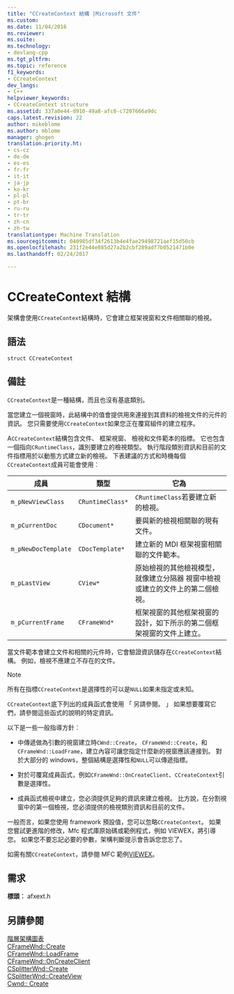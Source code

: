 ```yaml
---
title: "CCreateContext 結構 |Microsoft 文件"
ms.custom: 
ms.date: 11/04/2016
ms.reviewer: 
ms.suite: 
ms.technology:
- devlang-cpp
ms.tgt_pltfrm: 
ms.topic: reference
f1_keywords:
- CCreateContext
dev_langs:
- C++
helpviewer_keywords:
- CCreateContext structure
ms.assetid: 337a0e44-d910-49a8-afc0-c7207666a9dc
caps.latest.revision: 22
author: mikeblome
ms.author: mblome
manager: ghogen
translation.priority.ht:
- cs-cz
- de-de
- es-es
- fr-fr
- it-it
- ja-jp
- ko-kr
- pl-pl
- pt-br
- ru-ru
- tr-tr
- zh-cn
- zh-tw
translationtype: Machine Translation
ms.sourcegitcommit: 040985df34f2613b4e4fae29498721aef15d50cb
ms.openlocfilehash: 231f2e44e085d27a2b2cbf289adf7b0521471b0e
ms.lasthandoff: 02/24/2017

---
```

# <a name="ccreatecontext-structure"></a>CCreateContext 結構
架構會使用`CCreateContext`結構時，它會建立框架視窗和文件相關聯的檢視。  
  
## <a name="syntax"></a>語法  
  
```  
struct CCreateContext  
```  
  
## <a name="remarks"></a>備註  
 `CCreateContext`是一種結構，而且也沒有基底類別。  
  
 當您建立一個視窗時，此結構中的值會提供用來連接到其資料的檢視文件的元件的資訊。 您只需要使用`CCreateContext`如果您正在覆寫組件的建立程序。  
  
 A`CCreateContext`結構包含文件、 框架視窗、 檢視和文件範本的指標。 它也包含一個指向`CRuntimeClass`，識別要建立的檢視類型。 執行階段類別資訊和目前的文件指標用於以動態方式建立新的檢視。 下表建議的方式和時機每個`CCreateContext`成員可能會使用︰  
  
|成員|類型|它為|  
|------------|----------|--------------------|  
|`m_pNewViewClass`|`CRuntimeClass*`|`CRuntimeClass`若要建立新的檢視。|  
|`m_pCurrentDoc`|`CDocument*`|要與新的檢視相關聯的現有文件。|  
|`m_pNewDocTemplate`|`CDocTemplate*`|建立新的 MDI 框架視窗相關聯的文件範本。|  
|`m_pLastView`|`CView*`|原始檢視的其他檢視模型，就像建立分隔器 視窗中檢視或建立的文件上的第二個檢視。|  
|`m_pCurrentFrame`|`CFrameWnd*`|框架視窗的其他框架視窗的設計，如下所示的第二個框架視窗的文件上建立。|  
  
 當文件範本會建立文件和相關的元件時，它會驗證資訊儲存在`CCreateContext`結構。 例如，檢視不應建立不存在的文件。  
  
> [!NOTE]
>  所有在指標`CCreateContext`是選擇性的可以是`NULL`如果未指定或未知。  
  
 `CCreateContext`底下列出的成員函式會使用 「 另請參閱。 」 如果想要覆寫它們，請參閱這些函式的說明的特定資訊。  
  
 以下是一些一般指導方針︰  
  
-   中傳遞做為引數的視窗建立時`CWnd::Create`， `CFrameWnd::Create`，和`CFrameWnd::LoadFrame`，建立內容可讓您指定什麼新的視窗應該連接到。 對於大部分的 windows，整個結構是選擇性和`NULL`可以傳遞指標。  
  
-   對於可覆寫成員函式，例如`CFrameWnd::OnCreateClient`、`CCreateContext`引數是選擇性。  
  
-   成員函式檢視中建立，您必須提供足夠的資訊來建立檢視。 比方說，在分割視窗中的第一個檢視，您必須提供的檢視類別資訊和目前的文件。  
  
 一般而言，如果您使用 framework 預設值，您可以忽略`CCreateContext`。 如果您嘗試更進階的修改，Mfc 程式庫原始碼或範例程式，例如 VIEWEX，將引導您。 如果您不要忘記必要的參數，架構判斷提示會告訴您您忘了。  
  
 如需有關`CCreateContext`，請參閱 MFC 範例[VIEWEX](../../visual-cpp-samples.md)。  
  
## <a name="requirements"></a>需求  
 **標頭︰** afxext.h  
  
## <a name="see-also"></a>另請參閱  
 [階層架構圖表](../../mfc/hierarchy-chart.md)   
 [CFrameWnd::Create](../../mfc/reference/cframewnd-class.md#create)   
 [CFrameWnd::LoadFrame](../../mfc/reference/cframewnd-class.md#loadframe)   
 [CFrameWnd::OnCreateClient](../../mfc/reference/cframewnd-class.md#oncreateclient)   
 [CSplitterWnd::Create](../../mfc/reference/csplitterwnd-class.md#create)   
 [CSplitterWnd::CreateView](../../mfc/reference/csplitterwnd-class.md#createview)   
 [Cwnd:: Create](../../mfc/reference/cwnd-class.md#create)


